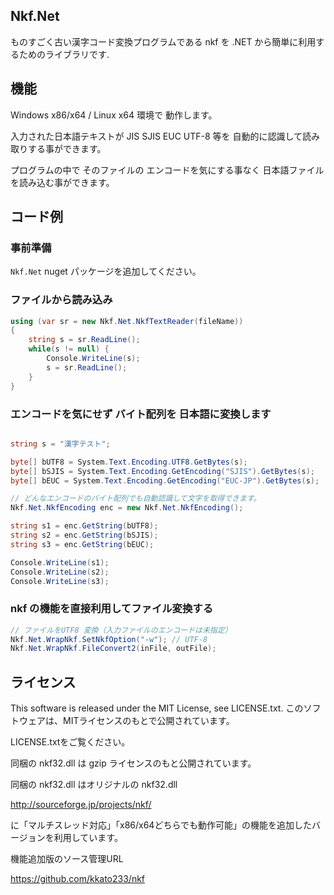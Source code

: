 ## Nkf.Net 

ものすごく古い漢字コード変換プログラムである nkf を .NET から簡単に利用するためのライブラリです.

## 機能

Windows  x86/x64 / Linux x64 環境で 動作します。

入力された日本語テキストが JIS SJIS EUC UTF-8 等を 自動的に認識して読み取りする事ができます。

プログラムの中で そのファイルの エンコードを気にする事なく 日本語ファイルを読み込む事ができます。

## コード例

### 事前準備

`Nkf.Net` nuget パッケージを追加してください。


### ファイルから読み込み

``` C#
using (var sr = new Nkf.Net.NkfTextReader(fileName))
{
    string s = sr.ReadLine();
    while(s != null) {
        Console.WriteLine(s);
        s = sr.ReadLine();
    }
}
```

### エンコードを気にせず バイト配列を 日本語に変換します

``` C#

string s = "漢字テスト";

byte[] bUTF8 = System.Text.Encoding.UTF8.GetBytes(s);
byte[] bSJIS = System.Text.Encoding.GetEncoding("SJIS").GetBytes(s);
byte[] bEUC = System.Text.Encoding.GetEncoding("EUC-JP").GetBytes(s);

// どんなエンコードのバイト配列でも自動認識して文字を取得できます。
Nkf.Net.NkfEncoding enc = new Nkf.Net.NkfEncoding();

string s1 = enc.GetString(bUTF8);
string s2 = enc.GetString(bSJIS);
string s3 = enc.GetString(bEUC);

Console.WriteLine(s1);
Console.WriteLine(s2);
Console.WriteLine(s3);
```

### nkf の機能を直接利用してファイル変換する

``` C#
// ファイルをUTF8 変換（入力ファイルのエンコードは未指定）
Nkf.Net.WrapNkf.SetNkfOption("-w");	// UTF-8
Nkf.Net.WrapNkf.FileConvert2(inFile, outFile);
```

## ライセンス

This software is released under the MIT License, see LICENSE.txt.
このソフトウェアは、MITライセンスのもとで公開されています。

LICENSE.txtをご覧ください。

同梱の nkf32.dll は gzip ライセンスのもと公開されています。

同梱の nkf32.dll はオリジナルの nkf32.dll 

http://sourceforge.jp/projects/nkf/

に「マルチスレッド対応」「x86/x64どちらでも動作可能」の機能を追加したバージョンを利用しています。

機能追加版のソース管理URL

https://github.com/kkato233/nkf
